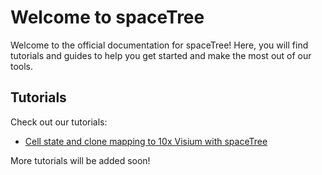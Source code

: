 # Welcome to spaceTree

Welcome to the official documentation for spaceTree! Here, you will find tutorials and guides to help you get started and make the most out of our tools.

## Tutorials

Check out our tutorials:

- [Cell state and clone mapping to 10x Visium with spaceTree](tutorials/cell-state-clone-mapping.md)

More tutorials will be added soon!